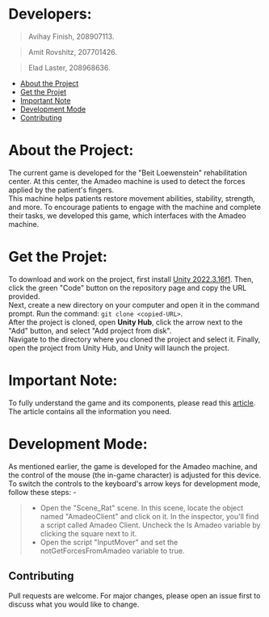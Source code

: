 # Developers:
> Avihay Finish, 208907113.

> Amit Rovshitz, 207701426.

> Elad Laster, 208968636.

- [About the Project](#about-the-project)
- [Get the Projet](#get-the-projet)
- [Important Note](#important-note)
- [Development Mode](#development-mode)
- [Contributing](#contributing)

# About the Project:
The current game is developed for the "Beit Loewenstein" rehabilitation center. At this center, the Amadeo machine is used to detect the forces applied by the patient's fingers. <br> 
This machine helps patients restore movement abilities, stability, strength, and more. 
To encourage patients to engage with the machine and complete their tasks, we developed this game, which interfaces with the Amadeo machine. <br>

# Get the Projet:
To download and work on the project, first install [Unity 2022.3.16f1](https://unity.com/releases/editor/whats-new/2022.3.16). Then, click the green "Code" button on the repository page and copy the URL provided. <br>
Next, create a new directory on your computer and open it in the command prompt. Run the command: `git clone <copied-URL>`. <br>
After the project is cloned, open **Unity Hub**, click the arrow next to the "Add" button, and select "Add project from disk". <br>
Navigate to the directory where you cloned the project and select it. Finally, open the project from Unity Hub, and Unity will launch the project. <br>

# Important Note:
To fully understand the game and its components, please read this [article]([URL](https://github.com/AvihayFinish/The-Runner-Mouse/blob/main/The%20Runner%20Mouse%20Article.pdf)). The article contains all the information you need.

# Development Mode:
As mentioned earlier, the game is developed for the Amadeo machine, and the control of the mouse (the in-game character) is adjusted for this device. <br>
To switch the controls to the keyboard's arrow keys for development mode, follow these steps: - <br>
> - Open the "Scene_Rat" scene. In this scene, locate the object named "AmadeoClient" and click on it. In the inspector, you'll find a script called Amadeo Client.
Uncheck the Is Amadeo variable by clicking the square next to it. <br>
> - Open the script "InputMover" and set the notGetForcesFromAmadeo variable to true.
 
## Contributing
Pull requests are welcome. For major changes, please open an issue first to discuss what you would like to change.
